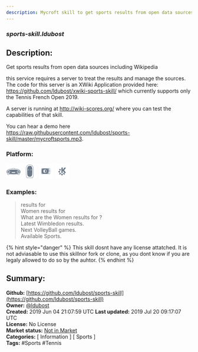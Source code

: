 ```yaml
---
description: Mycroft skill to get sports results from open data sources
---
```


### _sports-skill.ldubost_  
## Description:  
Get sports results from open data sources including Wikipedia

this service requires a server to treat the results and manage the sources. The code for this server is an XWiki Application provided here: https://github.com/ldubost/xwiki-sports-skill/ which currently supports only the Tennis French Open 2019.

A server is running at http://wiki-scores.org/ where you can test the capabilities of that skill.

You can hear a demo here https://raw.githubusercontent.com/ldubost/sports-skill/master/mycroftsports.mp3.  
  
  
### Platform:  
 ![Mark I](../.gitbook/assets/mark-1-icon.png)  ![Mark II](../.gitbook/assets/mark-2-icon.png)  ![Picroft](../.gitbook/assets/picroft-icon.png)  ![plasmoid](../.gitbook/assets/kde.png)   
### Examples:  
> <French open> results for <Djokovic>  
> Women <Wimbledon> results for <Halep>  
> What are the Women <worldcup> results for <France>?  
> Latest Wimbledon results.  
> Next VolleyBall games.  
> Available Sports.  
  
{% hint style="danger" %}
This skill dosnt have any license attatched. It is not adviasable to use this skillnor fork or clone, as you dont know if you are legaly allowed to do so by the auhtor.
{% endhint %}
  
## Summary:  
**Github:** [https://github.com/ldubost/sports-skill](https://github.com/ldubost/sports-skill)  
**Owner:** [@ldubost](https://github.com/ldubost)  
**Created:** 2019 Jun 04 21:07:59 UTC  **Last updated:** 2019 Jul 20 09:17:07 UTC  
**License:** No License  
**Market status:** [Not in Market](https://market.mycroft.ai/skill/)  
**Categories:** [ Information ] [ Sports ]   
**Tags:** \#Sports \#Tennis   
